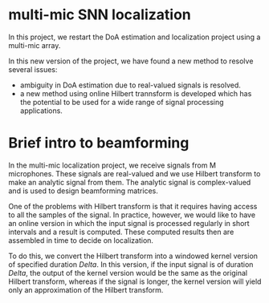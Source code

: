 # multi-mic SNN localization

In this project, we restart the DoA estimation and localization project using a multi-mic array.

In this new version of the project, we have found a new method to resolve several issues:
- ambiguity in DoA estimation due to real-valued signals is resolved.
- a new method using online Hilbert trannsform is developed which has the potential to be used for a wide range of signal processing applications.


# Brief intro to beamforming
In the multi-mic localization project, we receive signals from M microphones. These signals are real-valued and we use 
Hilbert transform to make an analytic signal from them. The analytic signal is complex-valued and is used to design
beamforming matrices. 

One of the problems with Hilbert transform is that it requires having access to all the samples of the signal. In practice, however, we
would like to have an online version in which the input signal is processed regularly in short intervals and a result is computed.
These computed results then are assembled in time to decide on localization.

To do this, we convert the Hilbert transform into a windowed kernel version of specified duration $Delta$. In this version,
if the input signal is of duration $Delta$, the output of the kernel version would be the same as the original Hilbert transform, whereas
if the signal is longer, the kernel version will yield only an approximation of the Hilbert transform.

